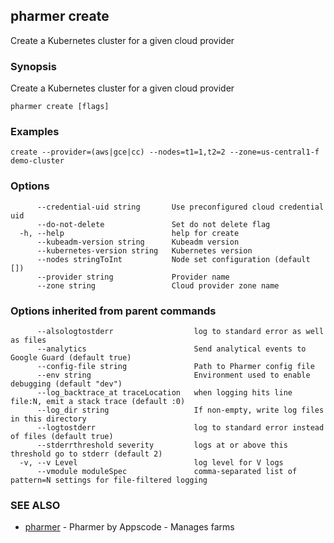 ## pharmer create

Create a Kubernetes cluster for a given cloud provider

### Synopsis


Create a Kubernetes cluster for a given cloud provider

```
pharmer create [flags]
```

### Examples

```
create --provider=(aws|gce|cc) --nodes=t1=1,t2=2 --zone=us-central1-f demo-cluster
```

### Options

```
      --credential-uid string       Use preconfigured cloud credential uid
      --do-not-delete               Set do not delete flag
  -h, --help                        help for create
      --kubeadm-version string      Kubeadm version
      --kubernetes-version string   Kubernetes version
      --nodes stringToInt           Node set configuration (default [])
      --provider string             Provider name
      --zone string                 Cloud provider zone name
```

### Options inherited from parent commands

```
      --alsologtostderr                  log to standard error as well as files
      --analytics                        Send analytical events to Google Guard (default true)
      --config-file string               Path to Pharmer config file
      --env string                       Environment used to enable debugging (default "dev")
      --log_backtrace_at traceLocation   when logging hits line file:N, emit a stack trace (default :0)
      --log_dir string                   If non-empty, write log files in this directory
      --logtostderr                      log to standard error instead of files (default true)
      --stderrthreshold severity         logs at or above this threshold go to stderr (default 2)
  -v, --v Level                          log level for V logs
      --vmodule moduleSpec               comma-separated list of pattern=N settings for file-filtered logging
```

### SEE ALSO
* [pharmer](pharmer.md)	 - Pharmer by Appscode - Manages farms

